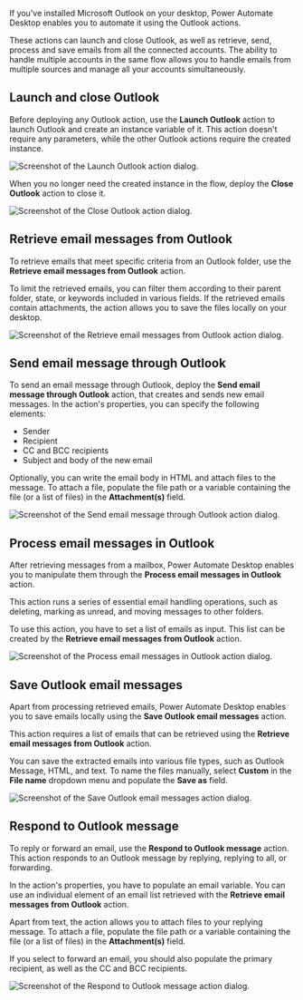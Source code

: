 If you've installed Microsoft Outlook on your desktop, Power Automate Desktop enables you to automate it using the Outlook actions.

These actions can launch and close Outlook, as well as retrieve, send, process and save emails from all the connected accounts. The ability to handle multiple accounts in the same flow allows you to handle emails from multiple sources and manage all your accounts simultaneously.

## Launch and close Outlook

Before deploying any Outlook action, use the **Launch Outlook** action to launch Outlook and create an instance variable of it. This action doesn't require any parameters, while the other Outlook actions require the created instance.

![Screenshot of the Launch Outlook action dialog.](..\media\launch-outlook-action.png)

When you no longer need the created instance in the flow, deploy the **Close Outlook** action to close it.

![Screenshot of the Close Outlook action dialog.](..\media\close-outlook-action.png)

## Retrieve email messages from Outlook

To retrieve emails that meet specific criteria from an Outlook folder, use the **Retrieve email messages from Outlook** action.

To limit the retrieved emails, you can filter them according to their parent folder, state, or keywords included in various fields. If the retrieved emails contain attachments, the action allows you to save the files locally on your desktop.

![Screenshot of the Retrieve email messages from Outlook action dialog.](..\media\retrieve-emails-outlook.png)

## Send email message through Outlook

To send an email message through Outlook, deploy the **Send email message through Outlook** action, that creates and sends new email messages. In the action's properties, you can specify the following elements:

- Sender
- Recipient
- CC and BCC recipients
- Subject and body of the new email

Optionally, you can write the email body in HTML and attach files to the message. To attach a file, populate the file path or a variable containing the file (or a list of files) in the **Attachment(s)** field.

![Screenshot of the Send email message through Outlook action dialog.](..\media\send-email-outlook.png)

## Process email messages in Outlook

After retrieving messages from a mailbox, Power Automate Desktop enables you to manipulate them through the **Process email messages in Outlook** action.

This action runs a series of essential email handling operations, such as deleting, marking as unread, and moving messages to other folders.

To use this action, you have to set a list of emails as input. This list can be created by the **Retrieve email messages from Outlook** action.

![Screenshot of the Process email messages in Outlook action dialog.](..\media\process-emails-outlook.png)

## Save Outlook email messages

Apart from processing retrieved emails, Power Automate Desktop enables you to save emails locally using the **Save Outlook email messages** action.

This action requires a list of emails that can be retrieved using the **Retrieve email messages from Outlook** action.

You can save the extracted emails into various file types, such as Outlook Message, HTML, and text. To name the files manually, select **Custom** in the **File name** dropdown menu and populate the **Save as** field.

![Screenshot of the Save Outlook email messages action dialog.](..\media\save-emails-outlook.png)

## Respond to Outlook message

To reply or forward an email, use the **Respond to Outlook message** action. This action responds to an Outlook message by replying, replying to all, or forwarding.

In the action's properties, you have to populate an email variable. You can use an individual element of an email list retrieved with the **Retrieve email messages from Outlook** action.

Apart from text, the action allows you to attach files to your replying message. To attach a file, populate the file path or a variable containing the file (or a list of files) in the **Attachment(s)** field.

If you select to forward an email, you should also populate the primary recipient, as well as the CC and BCC recipients.

![Screenshot of the Respond to Outlook message action dialog.](..\media\respond-email-outlook.png)
